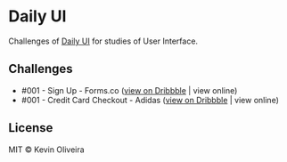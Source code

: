# Daily UI

Challenges of [Daily UI](http://www.dailyui.co/) for studies of User Interface.

## Challenges
- #001 - Sign Up - Forms.co ([view on Dribbble](https://dribbble.com/shots/3443057-Forms-co-Sign-up-desktop) | view online)
- #001 - Credit Card Checkout - Adidas ([view on Dribbble](https://dribbble.com/shots/3448557-Adidas-Credit-Card-Checkout) | view online)

## License
MIT &copy; Kevin Oliveira